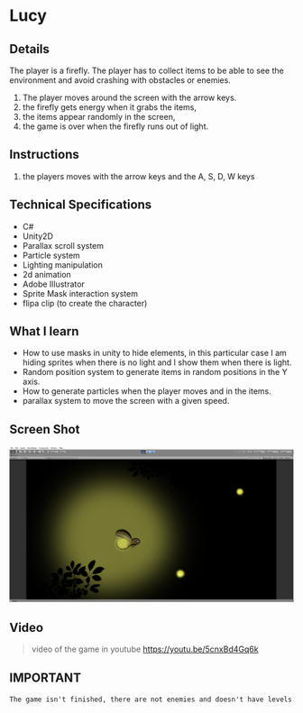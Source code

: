 # Lucy

## Details
The player is a firefly. The player has to collect items to be able to see the environment and avoid crashing with obstacles or enemies.

1. The player moves around the screen with the arrow keys.
2. the firefly gets energy when it grabs the items, 
3. the items appear randomly in the screen,
4. the game is over when the firefly runs out of light.

## Instructions
1. the players moves with the arrow keys and the A, S, D, W keys

## Technical Specifications 
- C#
- Unity2D
- Parallax scroll system
- Particle system
- Lighting manipulation 
- 2d animation
- Adobe Illustrator
- Sprite Mask interaction system
- flipa clip (to create the character)

## What I learn
- How to use masks in unity to hide elements, in this particular case I am hiding sprites when there is no light and I show them when there is light.
- Random position system to generate items in random positions in the Y axis.
- How to generate particles when the player moves and in the items.
- parallax system to move the screen with a given speed.

## Screen Shot

![alt text](https://github.com/GamezAr94/Lucy/blob/main/luci/Assets/lucy_grab_light.png)

## Video

> video of the game in youtube
 https://youtu.be/5cnxBd4Gq6k

## IMPORTANT
```
The game isn't finished, there are not enemies and doesn't have levels
```
